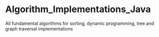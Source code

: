 # Algorithm_Implementations_Java
 All fundamental algorithms for sorting, dynamic programming, tree and graph traversal implementations

